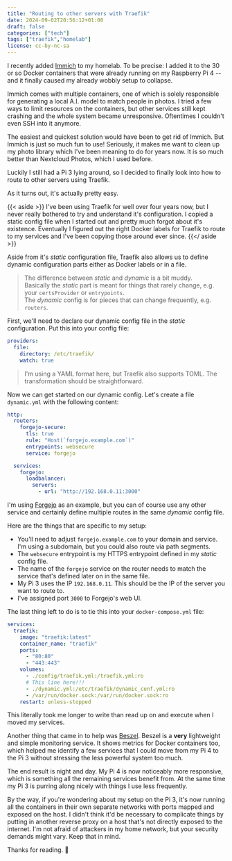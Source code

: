 ```yaml
---
title: "Routing to other servers with Traefik"
date: 2024-09-02T20:56:12+01:00
draft: false
categories: ["tech"]
tags: ["traefik","homelab"]
license: cc-by-nc-sa
---
```


I recently added [Immich](https://immich.app) to my homelab. To be precise: I added it to the 30 or so Docker containers that were already running on my Raspberry Pi 4 -- and it finally caused my already wobbly setup to collapse.

Immich comes with multiple containers, one of which is solely responsible for generating a local A.I. model to match people in photos. I tried a few ways to limit resources on the containers, but other services still kept crashing and the whole system became unresponsive. Oftentimes I couldn't even SSH into it anymore.

The easiest and quickest solution would have been to get rid of Immich. But Immich is just so much fun to use! Seriously, it makes me want to clean up my photo library which I've been meaning to do for years now. It is so much better than Nextcloud Photos, which I used before.

Luckily I still had a Pi 3 lying around, so I decided to finally look into how to route to other servers using Traefik.

As it turns out, it's actually pretty easy.

{{< aside >}}
I've been using Traefik for well over four years now, but I never really bothered to try and understand it's configuration. I copied a static config file when I started out and pretty much forgot about it's existence. Eventually I figured out the right Docker labels for Traefik to route to my services and I've been copying those around ever since.
{{</ aside >}}

Aside from it's _static_ configuration file, Traefik also allows us to define dynamic configuration parts either as Docker labels or in a file.

> The difference between _static_ and _dynamic_ is a bit muddy.  
> Basically the _static_ part is meant for things that rarely change, e.g. your `certsProvider` or `entrypoints`.  
> The _dynamic_ config is for pieces that can change frequently, e.g. `routers`.

First, we'll need to declare our dynamic config file in the _static_ configuration. Put this into your config file:

```yaml
providers:
  file:
    directory: /etc/traefik/
    watch: true
```

> I'm using a YAML format here, but Traefik also supports TOML. The transformation should be straightforward.

Now we can get started on our dynamic config. Let's create a file `dynamic.yml` with the following content:

```YAML
http:
  routers:
    forgejo-secure:
      tls: true
      rule: "Host(`forgejo.example.com`)"
      entrypoints: websecure
      service: forgejo

  services:
    forgejo:
      loadbalancer:
        servers:
          - url: "http://192.168.0.11:3000"
```

I'm using [Forgejo](https://forgejo.org) as an example, but you can of course use any other service and certainly define multiple routes in the same _dynamic_ config file.

Here are the things that are specific to my setup:

* You'll need to adjust `forgejo.example.com` to your domain and service. I'm using a subdomain, but you could also route via path segments.
* The `websecure` entrypoint is my HTTPS entrypoint defined in my _static_ config file.
* The name of the `forgejo` service on the router needs to match the service that's defined later on in the same file.
* My Pi 3 uses the IP `192.168.0.11`. This should be the IP of the server you want to route to.
* I've assigned port `3000` to Forgejo's web UI.

The last thing left to do is to tie this into your `docker-compose.yml` file:

```yaml
services:
  traefik:
    image: "traefik:latest"
    container_name: "traefik"
    ports:
      - "80:80"
      - "443:443"
    volumes:
      - ./config/traefik.yml:/traefik.yml:ro
      # This line here!!!
      - ./dynamic.yml:/etc/traefik/dynamic_conf.yml:ro
      - /var/run/docker.sock:/var/run/docker.sock:ro
    restart: unless-stopped
```

This literally took me longer to write than read up on and execute when I moved my services.

Another thing that came in to help was [Beszel](https://github.com/henrygd/beszel). Beszel is a **very** lightweight and simple monitoring service. It shows metrics for Docker containers too, which helped me identify a few services that I could move from my Pi 4 to the Pi 3 without stressing the less powerful system too much.

The end result is night and day. My Pi 4 is now noticeably more responsive, which is something all the remaining services benefit from. At the same time my Pi 3 is purring along nicely with things I use less frequently.

By the way, if you're wondering about my setup on the Pi 3, it's now running all the containers in their own separate networks with ports mapped and exposed on the host. I didn't think it'd be necessary to complicate things by putting in another reverse proxy on a host that's not directly exposed to the internet. I'm not afraid of attackers in my home network, but your security demands might vary. Keep that in mind.

Thanks for reading. 🙂
